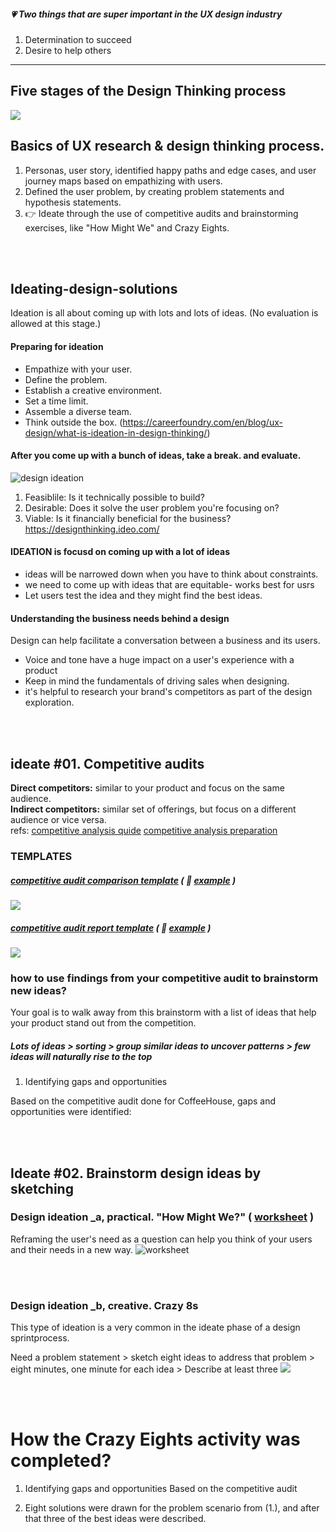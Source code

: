 ##### :heartpulse:  Two things that are super important in the UX design industry
1. Determination to succeed 
2. Desire to help others


___

## Five stages of the Design Thinking process
![ ](./images/ux-design-process.jpg)


## Basics of UX research & design thinking process. 
1. Personas, user story, identified happy paths and edge cases, and user journey maps based on empathizing with users.
2. Defined the user problem, by creating problem statements and hypothesis statements. 
3. :point_right: Ideate through the use of competitive audits and brainstorming exercises, like "How Might We" and Crazy Eights. 

<br/><br/>
## Ideating-design-solutions
Ideation is all about coming up with lots and lots of ideas. (No evaluation is allowed at this stage.)
#### Preparing for ideation
- Empathize with your user. 
- Define the problem. 
- Establish a creative environment.
- Set a time limit.
- Assemble a diverse team. 
- Think outside the box. (https://careerfoundry.com/en/blog/ux-design/what-is-ideation-in-design-thinking/)

####  After you come up with a bunch of ideas, take a break. and evaluate.
![design ideation](./images/DT-3-Design_Thinking.svg) 
1. Feasiblile: Is it technically possible to build? 
2. Desirable: Does it solve the user problem you're focusing on? 
3. Viable: Is it financially beneficial for the business? <br/>https://designthinking.ideo.com/

#### IDEATION is focusd on coming up with a lot of ideas
- ideas will be narrowed down when you have to think about constraints.
- we need to come up with ideas that are equitable- works best for usrs
- Let users test the idea and they might find the best ideas.

####  Understanding the business needs behind a design
Design can help facilitate a conversation between a business and its users.
- Voice and tone have a huge impact on a user's experience with a product
- Keep in mind the fundamentals of driving sales when designing.
- it's helpful to research your brand's competitors as part of the design exploration.


<br/><br/>
## ideate #01. Competitive audits
<b> Direct competitors:</b> similar to your product and focus on the same audience.<br/>
<b> Indirect competitors:</b> similar set of offerings, but focus on a different audience or vice versa.<br/>
refs: 
[competitive analysis quide](https://www.toptal.com/product-managers/freelance/product-designer-guide-to-competitive-analysis)
[competitive analysis preparation](https://edwardlowe.org/how-to-conduct-and-prepare-a-competitive-analysis/)

###  TEMPLATES
##### [competitive audit comparison template](https://docs.google.com/spreadsheets/d/1LVg_P5m-BkbHq_bc6_chsXOjpCgHicccRrvBwnau5y0/template/preview?resourcekey=0-JvbWRktWTVmeAPI2Mx2q9Q) ( :watermelon: [example](https://docs.google.com/spreadsheets/d/1OoIrE_H-rS7girFJpopQ0CBSuM98stuBFPNa-vMP5ls/template/preview#gid=2073884517) )

![](./images/Competitive-audit-template.jpg)

##### [competitive audit report template](https://docs.google.com/document/u/3/d/1PR1TfbyJLiBaYDkDpuKY9IR6OeSMmwLGll0XhPxN0Q4/template/preview) ( :shaved_ice: [example](https://docs.google.com/document/d/1lExH--Wky12432L7lUCkd6M7JOCLU7QTrlUgrOafnCg/template/preview#heading=h.ro6simovwtk5) )
![](./images/Competitive-Audit-Report.jpg)

### how to use findings from your competitive audit to brainstorm new ideas?
Your goal is to walk away from this brainstorm with a list of ideas that help your product stand out from the competition.
##### Lots of ideas >  sorting > group similar ideas to uncover patterns > few ideas will naturally rise to the top
1. Identifying gaps and opportunities

Based on the competitive audit done for CoffeeHouse, gaps and opportunities were identified:

<br/><br/>
## Ideate #02. Brainstorm design ideas by sketching

### Design ideation _a, practical. "How Might We?" ( [worksheet](./images/HMW-Worksheet.pdf) )

Reframing the user's need as a question can help you think of your users and their needs in a new way.
![worksheet](./images/hmw.jpg)


<br/><br/>
### Design ideation _b, creative. Crazy 8s 

This type of ideation is a very common in the ideate phase of a design sprintprocess.

Need a problem statement > sketch eight ideas to address that problem >  eight minutes, one minute for each idea > Describe at least three
![](https://d3c33hcgiwev3.cloudfront.net/imageAssetProxy.v1/JhrDtxPwQzqaw7cT8OM6cg_a92bdac94ff34d43a507762f71ec7baa_CoffeeHouse-Crazy-Eights-1-.jpeg?expiry=1675209600000&hmac=n7Arob4PW62y016_BS8EouAiB0R2o2r4hWxP8rDF7y0)

<br/><br/>
# How the Crazy Eights activity was completed?
1. Identifying gaps and opportunities Based on the competitive audit

2. Eight solutions were drawn for the problem scenario from (1.), and after that three of the best ideas were described.

<br/><br/>




